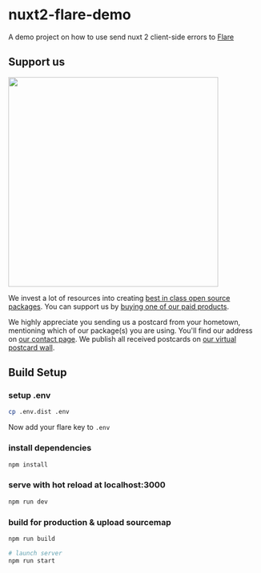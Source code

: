 # nuxt2-flare-demo
A demo project on how to use send nuxt 2 client-side errors to [Flare](https://flareapp.io)

## Support us

[<img src="https://github-ads.s3.eu-central-1.amazonaws.com/spatiebe.jpg?t=1" width="419px" />](https://spatie.be/github-ad-click/spatie.be)

We invest a lot of resources into creating [best in class open source packages](https://spatie.be/open-source). You can support us by [buying one of our paid products](https://spatie.be/open-source/support-us).

We highly appreciate you sending us a postcard from your hometown, mentioning which of our package(s) you are using. You'll find our address on [our contact page](https://spatie.be/about-us). We publish all received postcards on [our virtual postcard wall](https://spatie.be/open-source/postcards).


## Build Setup
### setup .env
```bash
cp .env.dist .env
```
Now add your flare key to `.env`

### install dependencies
```bash
npm install
```

### serve with hot reload at localhost:3000
```bash
npm run dev
```

### build for production & upload sourcemap 
```bash
npm run build

# launch server
npm run start
```

